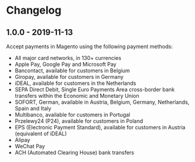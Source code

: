 # Changelog

## 1.0.0 - 2019-11-13

Accept payments in Magento using the following payment methods:
- All major card networks, in 130+ currencies
- Apple Pay, Google Pay and Microsoft Pay
- Bancontact, available for customers in Belgium
- Giropay, available for customers in Germany
- iDEAL, available for customers in the Netherlands
- SEPA Direct Debit, Single Euro Payments Area cross-border bank transfers within the Economic and Monetary Union
- SOFORT, German, available in Austria, Belgium, Germany, Netherlands, Spain and Italy
- Multibanco, available for customers in Portugal
- Przelewy24 (P24), available for customers in Poland
- EPS (Electronic Payment Standard), available for customers in Austria (equivalent of iDEAL)
- Alipay
- WeChat Pay
- ACH (Automated Clearing House) bank transfers
